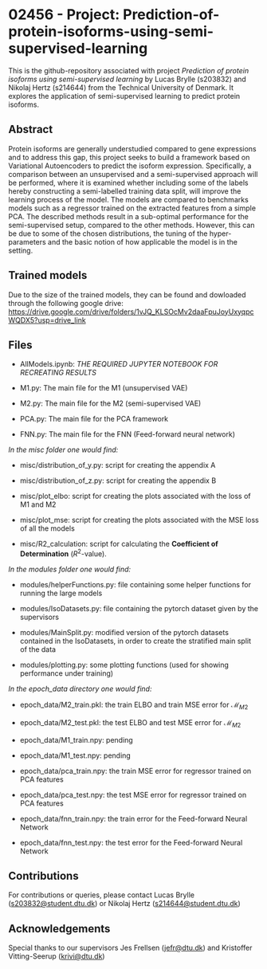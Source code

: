 # 02456 - Project: Prediction-of-protein-isoforms-using-semi-supervised-learning
This is the github-repository associated with project *Prediction of protein isoforms using semi-supervised learning* by Lucas Brylle (s203832) and Nikolaj Hertz (s214644) from the Technical University of Denmark. It explores the application of semi-supervised learning to predict protein isoforms.

## Abstract
Protein isoforms are generally understudied compared to gene expressions and to address this gap, this project seeks to build a framework based on Variational Autoencoders to predict the isoform expression. Specifically, a comparison between an unsupervised and a semi-supervised approach will be performed, where it is examined whether including some of the labels hereby constructing a semi-labelled training data split, will improve the learning process of the model. The models are compared to benchmarks models such as a regressor trained on the extracted features from a simple PCA. The described methods result in a sub-optimal performance for the semi-supervised setup, compared to the other methods. However, this can be due to some of the chosen distributions, the tuning of the hyper-parameters and the basic notion of how applicable the model is in the setting. 

## Trained models
Due to the size of the trained models, they can be found and dowloaded through the following google drive:
https://drive.google.com/drive/folders/1vJQ_KLSOcMv2daaFpuJoyUxyqpcWQDX5?usp=drive_link


## Files

* AllModels.ipynb: *THE REQUIRED JUPYTER NOTEBOOK FOR RECREATING RESULTS*

* M1.py: The main file for the M1 (unsupervised VAE)

* M2.py: The main file for the M2 (semi-supervised VAE)

* PCA.py: The main file for the PCA framework

* FNN.py: The main file for the FNN (Feed-forward neural network)

*In the misc folder one would find:*
* misc/distribution_of_y.py: script for creating the appendix A

* misc/distribution_of_z.py: script for creating the appendix B

* misc/plot_elbo: script for creating the plots associated with the loss of M1 and M2

* misc/plot_mse: script for creating the plots associated with the MSE loss of all the models

* misc/R2_calculation: script for calculating the **Coefficient of Determination** ($R^2$-value). 

*In the modules folder one would find:*

* modules/helperFunctions.py: file containing some helper functions for running the large models

* modules/IsoDatasets.py: file containing the pytorch dataset given by the supervisors

* modules/MainSplit.py: modified version of the pytorch datasets contained in the IsoDatasets, in order to create the stratified main split of the data

* modules/plotting.py: some plotting functions (used for showing performance under training)

*In the epoch_data directory one would find:*

* epoch_data/M2_train.pkl: the train ELBO and train MSE error for $\mathcal{M}_{M2}$

* epoch_data/M2_test.pkl: the test ELBO and test MSE error for $\mathcal{M}_{M2}$

* epoch_data/M1_train.npy: pending

* epoch_data/M1_test.npy: pending

* epoch_data/pca_train.npy: the train MSE error for regressor trained on PCA features

* epoch_data/pca_test.npy: the test MSE error for regressor trained on PCA features

* epoch_data/fnn_train.npy: the train error for the Feed-forward Neural Network

* epoch_data/fnn_test.npy: the test error for the Feed-forward Neural Network



## Contributions
For contributions or queries, please contact Lucas Brylle (s203832@student.dtu.dk) or Nikolaj Hertz (s214644@student.dtu.dk)

## Acknowledgements
Special thanks to our supervisors Jes Frellsen (jefr@dtu.dk) and Kristoffer Vitting-Seerup (krivi@dtu.dk)


